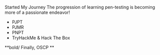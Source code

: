 
Started My Journey
The progression of learning pen-testing is becoming more of a passionate endeavor!</b>
* PJPT
* PJMR 
* PNPT
* TryHackMe & Hack The Box

**bold/ Finally, OSCP **


